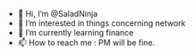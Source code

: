 - 👋 Hi, I’m @SaladNinja
- 👀 I’m interested in things concerning network
- 🌱 I’m currently learning finance
- 📫 How to reach me : PM will be fine.

<!---
SaladNinja/SaladNinja is a ✨ special ✨ repository because its `README.md` (this file) appears on your GitHub profile.
You can click the Preview link to take a look at your changes.
--->
